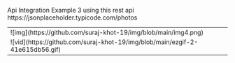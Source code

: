 <p> Api Integration Example 3 using this rest api 
<link>https://jsonplaceholder.typicode.com/photos</link></p>

<table align="center">
<tr>
<td>
![img](https://github.com/suraj-khot-19/img/blob/main/img4.png)
</td>
</tr>
<tr><td>![vid](https://github.com/suraj-khot-19/img/blob/main/ezgif-2-41e615db56.gif)</td></tr>
</table> 

